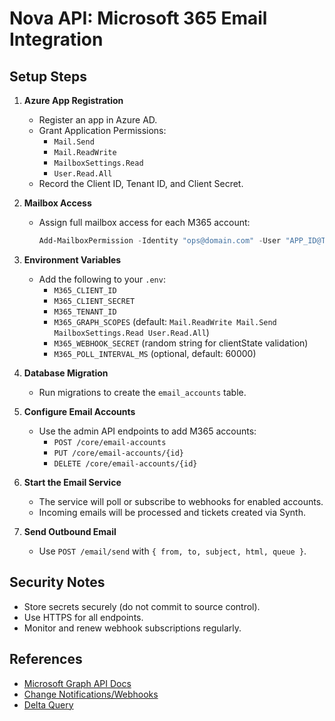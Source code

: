 # Nova API: Microsoft 365 Email Integration

## Setup Steps

1. **Azure App Registration**
   - Register an app in Azure AD.
   - Grant Application Permissions:
     - `Mail.Send`
     - `Mail.ReadWrite`
     - `MailboxSettings.Read`
     - `User.Read.All`
   - Record the Client ID, Tenant ID, and Client Secret.

2. **Mailbox Access**
   - Assign full mailbox access for each M365 account:
     ```powershell
     Add-MailboxPermission -Identity "ops@domain.com" -User "APP_ID@TENANT.onmicrosoft.com" -AccessRights FullAccess
     ```

3. **Environment Variables**
   - Add the following to your `.env`:
     - `M365_CLIENT_ID`
     - `M365_CLIENT_SECRET`
     - `M365_TENANT_ID`
     - `M365_GRAPH_SCOPES` (default: `Mail.ReadWrite Mail.Send MailboxSettings.Read User.Read.All`)
     - `M365_WEBHOOK_SECRET` (random string for clientState validation)
     - `M365_POLL_INTERVAL_MS` (optional, default: 60000)

4. **Database Migration**
   - Run migrations to create the `email_accounts` table.

5. **Configure Email Accounts**
   - Use the admin API endpoints to add M365 accounts:
     - `POST /core/email-accounts`
     - `PUT /core/email-accounts/{id}`
     - `DELETE /core/email-accounts/{id}`

6. **Start the Email Service**
   - The service will poll or subscribe to webhooks for enabled accounts.
   - Incoming emails will be processed and tickets created via Synth.

7. **Send Outbound Email**
   - Use `POST /email/send` with `{ from, to, subject, html, queue }`.

## Security Notes
- Store secrets securely (do not commit to source control).
- Use HTTPS for all endpoints.
- Monitor and renew webhook subscriptions regularly.

## References
- [Microsoft Graph API Docs](https://learn.microsoft.com/en-us/graph/overview)
- [Change Notifications/Webhooks](https://learn.microsoft.com/en-us/graph/change-notifications-delivery-webhooks)
- [Delta Query](https://learn.microsoft.com/en-us/graph/delta-query-overview)
